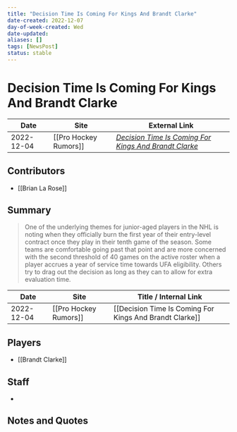 ```yaml
---
title: "Decision Time Is Coming For Kings And Brandt Clarke"
date-created: 2022-12-07
day-of-week-created: Wed
date-updated: 
aliases: []
tags: [NewsPost]
status: stable
---
```


# Decision Time Is Coming For Kings And Brandt Clarke

| Date       | Site | External Link                                                                                                                                             |
| ---------- | ---- | --------------------------------------------------------------------------------------------------------------------------------------------------------- |
| 2022-12-04 | [[Pro Hockey Rumors]]     | [*Decision Time Is Coming For Kings And Brandt Clarke*](https://www.prohockeyrumors.com/2022/12/decision-time-is-coming-for-kings-and-brandt-clarke.html) |

## Contributors
- [[Brian La Rose]]

## Summary
> One of the underlying themes for junior-aged players in the NHL is noting when they officially burn the first year of their entry-level contract once they play in their tenth game of the season.  Some teams are comfortable going past that point and are more concerned with the second threshold of 40 games on the active roster when a player accrues a year of service time towards UFA eligibility.  Others try to drag out the decision as long as they can to allow for extra evaluation time.

| Date       | Site                  | Title / Internal Link                                   |
| ---------- | --------------------- | ------------------------------------------------------- |
| 2022-12-04 | [[Pro Hockey Rumors]] | [[Decision Time Is Coming For Kings And Brandt Clarke]] |

## Players
- [[Brandt Clarke]]

## Staff
- 

## Notes and Quotes
> 

